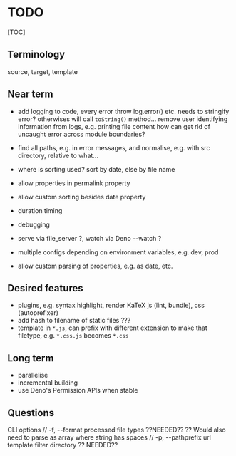 # TODO

[TOC]


## Terminology

source, target, template

## Near term

- add logging to code, every error throw log.error() etc.
  needs to stringify error? otherwises will call `toString()` method...
  remove user identifying information from logs, e.g. printing file content
  how can get rid of uncaught error across module boundaries?
- find all paths, e.g. in error messages, and normalise, e.g. with src directory, relative to what...

- where is sorting used? sort by date, else by file name
- allow properties in permalink property
- allow custom sorting besides date property
- duration timing
- debugging
- serve via file_server ?, watch via Deno --watch ?
- multiple configs depending on environment variables, e.g. dev, prod
- allow custom parsing of properties, e.g. as date, etc.

## Desired features

- plugins, e.g. syntax highlight, render KaTeX
  js (lint, bundle), css (autoprefixer)
- add hash to filename of static files ???
- template in `*.js`, can prefix with different extension to make that filetype, e.g. `*.css.js` becomes `*.css` 

## Long term

- parallelise
- incremental building
- use Deno's Permission APIs when stable

## Questions

CLI options
// -f, --format         processed file types ??NEEDED?? ?? Would also need to parse as array where string has spaces
// -p, --pathprefix     url template filter directory ?? NEEDED??
